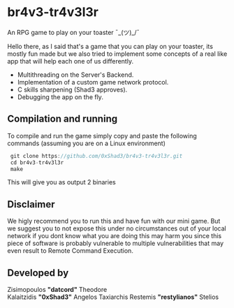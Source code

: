 # br4v3-tr4v3l3r
An RPG game to play on your toaster ¯\_(ツ)_/¯

Hello there, as I said that's a game that you can play on your toaster, its mostly fun made but we also tried to implement some concepts of a real like app that will help each one of us differently. 
- Multithreading on the Server's Backend.
- Implementation of a custom game network protocol.
- C skills sharpening (Shad3 approves).
- Debugging the app on the fly.


## Compilation and running
To compile and run the game simply copy and paste the following commands (assuming you are on a Linux environment)
```c
 git clone https://github.com/0xShad3/br4v3-tr4v3l3r.git
 cd br4v3-tr4v3l3r
 make
```
This will give you as output 2 binaries 

## Disclaimer

We higly recommend you to run this and have fun with our mini game. But we suggest you to not expose this under no circumstances out of your local network if you dont know what you are doing this may harm you since this piece of software is probably vulnerable to multiple vulnerabilities that may even result to Remote Command Execution.



## Developed by
Zisimopoulos **"datcord"** Theodore  
Kalaitzidis **"0xShad3"** Angelos Taxiarchis
Restemis **"restylianos"** Stelios

